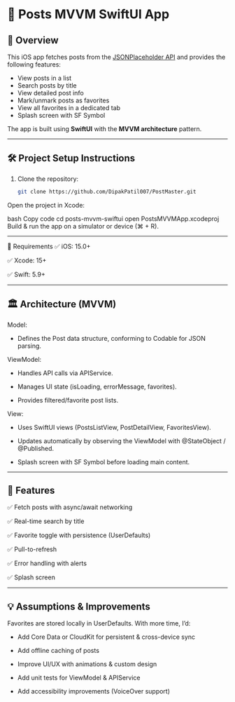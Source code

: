 # 📱 Posts MVVM SwiftUI App

## 🚀 Overview  
This iOS app fetches posts from the [JSONPlaceholder API](https://jsonplaceholder.typicode.com/posts) and provides the following features:  
- View posts in a list  
- Search posts by title  
- View detailed post info  
- Mark/unmark posts as favorites  
- View all favorites in a dedicated tab  
- Splash screen with SF Symbol  

The app is built using **SwiftUI** with the **MVVM architecture** pattern.

---

## 🛠 Project Setup Instructions

1. Clone the repository:
   ```bash
   git clone https://github.com/DipakPatil007/PostMaster.git
Open the project in Xcode:

bash
Copy code
cd posts-mvvm-swiftui
open PostsMVVMApp.xcodeproj
Build & run the app on a simulator or device (⌘ + R).

---

📱 Requirements
✅ iOS: 15.0+

✅ Xcode: 15+

✅ Swift: 5.9+

---

## 🏛 Architecture (MVVM)
Model:
- Defines the Post data structure, conforming to Codable for JSON parsing.

ViewModel:

- Handles API calls via APIService.

- Manages UI state (isLoading, errorMessage, favorites).

- Provides filtered/favorite post lists.

View:

- Uses SwiftUI views (PostsListView, PostDetailView, FavoritesView).

- Updates automatically by observing the ViewModel with @StateObject / @Published.

- Splash screen with SF Symbol before loading main content.

---

## 🎯 Features
✅ Fetch posts with async/await networking

✅ Real-time search by title

✅ Favorite toggle with persistence (UserDefaults)

✅ Pull-to-refresh

✅ Error handling with alerts

✅ Splash screen

---

## 💡 Assumptions & Improvements
Favorites are stored locally in UserDefaults. With more time, I’d:

- Add Core Data or CloudKit for persistent & cross-device sync

- Add offline caching of posts

- Improve UI/UX with animations & custom design

- Add unit tests for ViewModel & APIService

- Add accessibility improvements (VoiceOver support)

